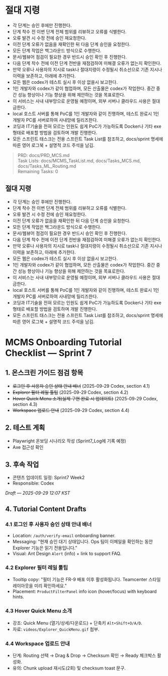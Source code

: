 # 절대 지령
- 각 단계는 승인 후에만 진행한다.
- 단계 착수 전 이번 단계 전체 범위를 리뷰하고 오류를 식별한다.
- 오류 발견 시 수정 전에 승인 재요청한다.
- 이전 단계 오류가 없음을 재확인한 뒤 다음 단계 승인을 요청한다.
- 모든 단계 작업은 백그라운드 방식으로 수행한다.
- 문서/웹뷰어 점검이 필요한 경우 반드시 승인 확인 후 진행한다.
- 다음 단계 착수 전에 이전 단계 전반을 재점검하여 미해결 오류가 없는지 확인한다.
- 만약 오류나 사용자의 지시로 task나 절대지령이 수정될시 취소선으로 기존 지시나 이력을 보존하고, 아래에 추가한다.
- 모든 웹은 codex가 테스트 실시 후 이상 없을시 보고한다.
- 1인 개발자와 codex가 같이 협업하며, 모든 산출물은 codex가 작업한다. 중간 중간 성능 향상이나 기능 향상을 위해 제안하는 것을 목표로한다.
- 이 서비스는 사내 내부망으로 운영될 예정이며, 외부 서버나 클라우드 사용은 절대 금한다.
- local 호스트 서버를 통해 PoC를 1인 개발자와 같이 진행하며, 테스트 완료시 1인 개발자 PC를 서버로하여 사내망에 릴리즈한다.
- 코딩과 IT기술을 전혀 모르는 인원도 쉽게 PoC가 가능하도록 Docker나 기타 exe 형태로 배포할 방법을 검토하며 개발 진행한다.
- 모든 스프린트 태스크는 전용 스프린트 Task List를 참조하고, docs/sprint 명세에 따른 영어 로그북 + 설명적 코드 주석을 남김.

> PRD: docs/PRD_MCS.md  
> Task Lists: docs/MCMS_TaskList.md, docs/Tasks_MCS.md, docs/Tasks_ML_Routing.md  
> Remaining Tasks: 0

## 절대 지령
- 각 단계는 승인 후에만 진행한다.
- 단계 착수 전 이번 단계 전체 범위를 리뷰하고 오류를 식별한다.
- 오류 발견 시 수정 전에 승인 재요청한다.
- 이전 단계 오류가 없음을 재확인한 뒤 다음 단계 승인을 요청한다.
- 모든 단계 작업은 백그라운드 방식으로 수행한다.
- 문서/웹뷰어 점검이 필요한 경우 반드시 승인 확인 후 진행한다.
- 다음 단계 착수 전에 이전 단계 전반을 재점검하여 미해결 오류가 없는지 확인한다.
- 만약 오류나 사용자의 지시로 task나 절대지령이 수정될시 취소선으로 기존 지시나 이력을 보존하고, 아래에 추가한다.
- 모든 웹은 codex가 테스트 실시 후 이상 없을시 보고한다.
- 1인 개발자와 codex가 같이 협업하며, 모든 산출물은 codex가 작업한다. 중간 중간 성능 향상이나 기능 향상을 위해 제안하는 것을 목표로한다.
- 이 서비스는 사내 내부망으로 운영될 예정이며, 외부 서버나 클라우드 사용은 절대 금한다.
- local 호스트 서버를 통해 PoC를 1인 개발자와 같이 진행하며, 테스트 완료시 1인 개발자 PC를 서버로하여 사내망에 릴리즈한다.
- 코딩과 IT기술을 전혀 모르는 인원도 쉽게 PoC가 가능하도록 Docker나 기타 exe 형태로 배포할 방법을 검토하며 개발 진행한다.
- 모든 스프린트 태스크는 전용 스프린트 Task List를 참조하고, docs/sprint 명세에 따른 영어 로그북 + 설명적 코드 주석을 남김.
# MCMS Onboarding Tutorial Checklist — Sprint 7

## 1. 온스크린 가이드 점검 항목
- ~~로그인 후 사용자 승인 상태 안내 배너~~ (2025-09-29 Codex, section 4.1)
- ~~Explorer 필터 레일 툴팁~~ (2025-09-29 Codex, section 4.2)
- ~~Hover Quick Menu 소개(실제 구현 완료 시 업데이트)~~ (2025-09-29 Codex, section 4.3)
- ~~Workspace 업로드 안내~~ (2025-09-29 Codex, section 4.4)

## 2. 테스트 계획
- Playwright 온보딩 시나리오 작성 (Sprint7_Log에 기록 예정)
- Axe 접근성 확인

## 3. 후속 작업
- 콘텐츠 업데이트 일정: Sprint7 Week2
- Responsible: Codex

*Draft — 2025-09-29 12:07 KST*
## 4. Tutorial Content Drafts
### 4.1 로그인 후 사용자 승인 상태 안내 배너
- Location: `/auth/verify-email` onboarding banner.
- Messaging: "현재 승인 대기 상태입니다. Ops 팀이 이메일을 확인하는 동안 Explorer 기능은 읽기 전용입니다."
- Visual: Ant Design `Alert` (info) + link to support FAQ.

### 4.2 Explorer 필터 레일 툴팁
- Tooltip copy: "필터 기능은 FR-9 배포 이후 활성화됩니다. Teamcenter 스타일 레이아웃을 미리 확인하세요."
- Placement: `ProductFilterPanel` info icon (hover/focus) with keyboard hints.

### 4.3 Hover Quick Menu 소개
- 강조: Quick Menu (열기/상세/다운로드) + 단축키 `Alt+Shift+O/A/D`.
- 자료: `videos/Explorer_QuickMenu.gif` 첨부.

### 4.4 Workspace 업로드 안내
- 단계: Routing 선택 → Drag & Drop → Checksum 확인 → Ready 체크박스 활성화.
- 유의: Chunk upload 재시도(2회) 및 checksum toast 문구.


